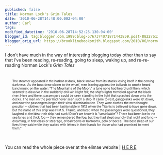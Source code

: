 ```yaml
---
published: false
title: Norman Lock's Grim Tales
date: '2010-06-28T14:48:00.002-04:00'
author: Carl
tags: 
modified_datetime: '2010-06-28T14:52:25.130-04:00'
blogger_id: tag:blogger.com,1999:blog-5767374071871443859.post-8822761395306954971
blogger_orig_url: https://brooklinebooksmith.blogspot.com/2010/06/norman-locks-grim-tales.html
---
```


I don't have much in the way of interesting blogging today other than to say that i've been reading, re-reading, going to sleep, waking up, and re-re-reading Norman Lock's <i>Grim Tales</i><br /><font size="1"><br /><ul><br />The steamer appeared in the harbor at dusk, black smoke from its stacks losing itself in the coming darkness. As the boat drew closer to the wharf, men leaning against the bollards to smoke heard band music on the water: "The Mountains of the Moon," a tune none had heard until then, which seemed to dissolve in the suddenly chill air. Night fell; the ship's lights trembled against the black river. Here and there, passengers could be seen standing in the light that splashed down onto the decks. The men on the pier had never seen such a ship. It came to rest, gangplanks were let down, and now the passengers began their slow disembarkation. They wore clothes the men thought peculiar -- clothes that had been fashionable in 1912 when the Titanic is believed to have gone down. But the name of this ship was H.M.S. Titanic; and later, when the passengers were questioned, they laughed at the idea their ship had sunk! Didn't we know it is "unsinkable"? There had been ice in the sea lanes and thick fog -- they remembered the fog; but they had slept soundly that night and long -- dreaming, in first class or steerage, of ballrooms or barrooms, polo or bocce. The best sleep of our lives! they said while they waited with letters in their hands for those who had promised to meet them."</ul></font><br /><br />You can read the whole piece over at the elimae website | <a href="https://www.elimae.com/ebooks/lock/tales.html">H E R E</a>